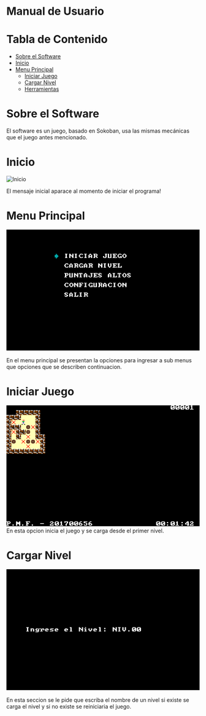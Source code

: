 # Manual de Usuario

# Tabla de Contenido

- [Sobre el Software](#overview)
- [Inicio](#inicio-juego)
- [Menu Principal](#main-menu)
  - [Iniciar Juego](#init-game)
  - [Cargar Nivel](#upload-level)
  - [Herramientas](#tools-menu)
 
# Sobre el Software

El software es un juego, basado en Sokoban, usa las
mismas mecánicas que el juego antes mencionado.

# Inicio

![Inicio](images/mensaje_inicial.png)

El mensaje inicial aparace al momento de iniciar el programa!


# Menu Principal

![Menu Principal](images/main_menu.png)

En el menu principal se presentan la opciones para ingresar a sub menus que opciones que se describen continuacion.

# Iniciar Juego

![Iniciar Juego](images/pantalla_juego.png)
En esta opcion inicia el juego y se carga desde el primer nivel.

# Cargar Nivel

![Cargar Nivel](images/ingreso_nivel.png)

En esta seccion se le pide que escriba el nombre de un nivel si existe se carga el nivel y si no existe se reiniciaria el juego.

<!-- # Menu Herramientas

![Menu Herramientas](images/menuherramientas.png)
En esa seccion se generan todos los reportes y se pueden ver en documentos de tipo el nombre del documento .HTM. -->
